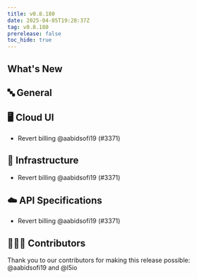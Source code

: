 ```yaml
---
title: v0.8.180
date: 2025-04-05T19:28:37Z
tag: v0.8.180
prerelease: false
toc_hide: true
---
```


## What's New
## 🔤 General
## 🖥 Cloud UI

- Revert billing @aabidsofi19 (#3371)

## 🦴 Infrastructure

- Revert billing @aabidsofi19 (#3371)

## ☁️ API Specifications

- Revert billing @aabidsofi19 (#3371)

## 👨🏽‍💻 Contributors

Thank you to our contributors for making this release possible:
@aabidsofi19 and @l5io

